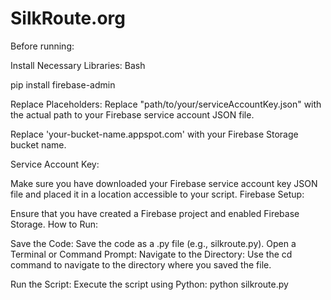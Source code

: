 # SilkRoute.org

Before running:

Install Necessary Libraries:
Bash

pip install firebase-admin

Replace Placeholders:
Replace "path/to/your/serviceAccountKey.json" with the actual path to your Firebase service account JSON file.

Replace 'your-bucket-name.appspot.com' with your Firebase Storage bucket name.

Service Account Key:

Make sure you have downloaded your Firebase service account key JSON file and placed it in a location accessible to your script.
Firebase Setup:

Ensure that you have created a Firebase project and enabled Firebase Storage.
How to Run:

Save the Code: Save the code as a .py file (e.g., silkroute.py).
Open a Terminal or Command Prompt:
Navigate to the Directory: Use the cd command to navigate to the directory where you saved the file.

Run the Script:
Execute the script using Python:
python silkroute.py


